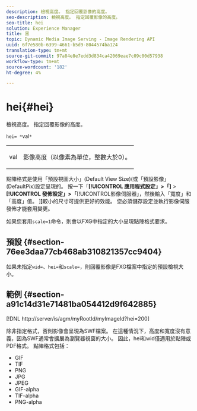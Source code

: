 ```yaml
---
description: 檢視高度。 指定回覆影像的高度。
seo-description: 檢視高度。 指定回覆影像的高度。
seo-title: hei
solution: Experience Manager
title: 黑
topic: Dynamic Media Image Serving - Image Rendering API
uuid: 6f7e580b-6399-4661-b5d9-8044574ba124
translation-type: tm+mt
source-git-commit: 97a84e8e7edd3d834ca42069eae7c09c00d57938
workflow-type: tm+mt
source-wordcount: '182'
ht-degree: 4%

---
```



# hei{#hei}

檢視高度。 指定回覆影像的高度。

`hei= *`val`*`

<table id="simpletable_627E67D201744588815325F3C55F76A5"> 
 <tr class="strow"> 
  <td class="stentry"> <p><span class="codeph"> <span class="varname"> val</span></span> </p> </td> 
  <td class="stentry"> <p>影像高度（以像素為單位，整數大於0）。 </p></td> 
 </tr> 
</table>

點陣格式是使用「預設視圖大小」(Default View Size)(或「預設影像」(DefaultPix)設定呈現的。 按一下「**[!UICONTROL 應用程式設定」>「]** > **[!UICONTROL 發佈設定」>「**[!UICONTROL &#x200B;影像伺服器」，然後輸入「寬度」和「高度」值。 ]**]**&#x200B;較小的尺寸可提供更好的效能。 您必須儲存設定並執行影像伺服發佈才能套用變更。

如果您套用`scale=1`命令，則會以FXG中指定的大小呈現點陣格式要求。

## 預設 {#section-76ee3daa77cb468ab310821357cc9404}

如果未指定`wid=`、`hei=`和`scale=`，則回覆影像是FXG檔案中指定的預設檢視大小。

## 範例 {#section-a91c14d31e71481ba054412d9f642885}

[!DNL http://server/is/agm/myRootId/myImageId?hei=200]

除非指定格式，否則影像會呈現為SWF檔案。 在這種情況下，高度和寬度沒有意義，因為SWF通常會擴展為瀏覽器視窗的大小。 因此，hei和wid僅適用於點陣或PDF格式。 點陣格式包括：

* GIF
* TIF
* PNG
* JPG
* JPEG
* GIF-alpha
* TIF-alpha
* PNG-alpha

